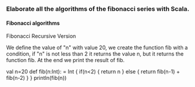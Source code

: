 ### Elaborate all the algorithms of the fibonacci series with Scala.

#### Fibonacci algorithms

Fibonacci Recursive Version


We define the value of "n" with value 20, we create the function fib with a condition, if "n" is not less than 2 it returns the value n, but it returns the function fib. 
At the end we print the result of fib.

val n=20
def fib(n:Int): = Int {
  if(n<2)
 {
  return n
 }
  else
 {
 return fib(n-1) + fib(n-2)
 }
}
println(fib(n))

